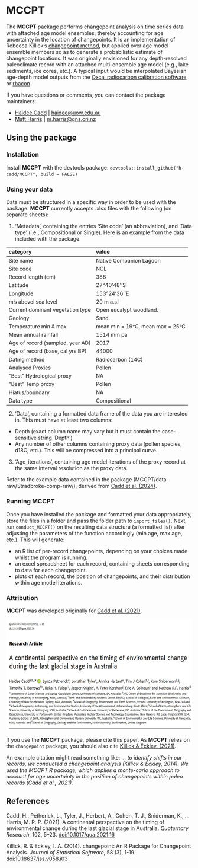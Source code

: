 
# MCCPT

The **MCCPT** package performs changepoint analysis on time series data
with attached age model ensembles, thereby accounting for age
uncertainty in the location of changepoints. It is an implementation of
Rebecca Killick’s [changepoint
method](https://github.com/rkillick/changepoint/), but applied over age
model ensemble members so as to generate a probabilistic estimate of
changepoint locations. It was originally envisioned for any
depth-resolved paleoclimate record with an attached multi-ensemble age
model (e.g., lake sediments, ice cores, etc.). A typical input would be
interpolated Bayesian age-depth model outputs from the [Oxcal
radiocarbon calibration software](https://c14.arch.ox.ac.uk/oxcal.html)
or
[rbacon](https://cran.r-project.org/web/packages/rbacon/vignettes/rbacon.html).

If you have questions or comments, you can contact the package
maintainers:

- [Haidee Cadd](https://github.com/h-cadd/) \| <haidee@uow.edu.au>
- [Matt Harris](https://github.com/MRPHarris/) \| <m.harris@gns.cri.nz>

## Using the package

### Installation

Install **MCCPT** with the devtools package:
`devtools::install_github("h-cadd/MCCPT", build = FALSE)`

### Using your data

Data must be structured in a specific way in order to be used with the
package. **MCCPT** currently accepts .xlsx files with the following (on
separate sheets):

1.  ‘Metadata’, containing the entries ‘Site code’ (an abbreviation),
    and ‘Data type’ (i.e., Compositional or Single). Here is an example
    from the data included with the package:

| category                         | value                            |
|:---------------------------------|:---------------------------------|
| Site name                        | Native Companion Lagoon          |
| Site code                        | NCL                              |
| Record length (cm)               | 388                              |
| Latitude                         | 27°40’48’’S                      |
| Longitude                        | 153°24’36’’E                     |
| m’s abovel sea level             | 20 m a.s.l                       |
| Current dominant vegetation type | Open eucalypt woodland.          |
| Geology                          | Sand.                            |
| Temperature min & max            | mean min = 19ᵒC, mean max = 25ᵒC |
| Mean annual rainfall             | 1514 mm pa                       |
| Age of record (sampled, year AD) | 2017                             |
| Age of record (base, cal yrs BP) | 44000                            |
| Dating method                    | Radiocarbon (14C)                |
| Analysed Proxies                 | Pollen                           |
| “Best” Hydrological proxy        | NA                               |
| “Best” Temp proxy                | Pollen                           |
| Hiatus/boundary                  | NA                               |
| Data type                        | Compositional                    |

2.  ‘Data’, containing a formatted data frame of the data you are
    interested in. This must have at least two columns:

- Depth (exact column name may vary but it must contain the
  case-sensitive string ‘Depth’)
- Any number of other columns containing proxy data (pollen species,
  d18O, etc.). This will be compressed into a principal curve.

3.  ‘Age_iterations’, containing age model iterations of the proxy
    record at the same interval resolution as the proxy data.

Refer to the example data contained in the package
(MCCPT/data-raw/Stradbroke-comp-raw/), derived from [Cadd et
al. (2024)](https://onlinelibrary.wiley.com/doi/10.1002/jqs.3681?af=R).

### Running MCCPT

Once you have installed the package and formatted your data
appropriately, store the files in a folder and pass the folder path to
`import_files()`. Next, run `conduct_MCCPT()` on the resulting data
structure (a formatted list) after adjusting the parameters of the
function accordingly (min age, max age, etc.). This will generate:

- an R list of per-record changepoints, depending on your choices made
  whilst the program is running.
- an excel spreadsheet for each record, containing sheets corresponding
  to data for each changepoint.
- plots of each record, the position of changepoints, and their
  distribution within age model iterations.

### Attribution

**MCCPT** was developed originally for [Cadd et
al. (2021)](https://doi.org/10.1017/qua.2021.16).

<p align="center">
<img src="man/figures/Cadd2021_Title.JPG" height="300px" />
</p>

If you use the **MCCPT** package, please cite this paper. As **MCCPT**
relies on the `changepoint` package, you should also cite [Killick &
Eckley. (2021)](https://www.jstatsoft.org/article/view/v058i03).

An example citation might read something like: *… to identify shifts in
our records, we conducted a changepoint analysis (Killick & Eckley,
2014). We used the MCCPT R package, which applies a monte-carlo approach
to account for age uncertainty in the position of changepoints within
paleo records (Cadd et al., 2021).*

## References

Cadd, H., Petherick, L., Tyler, J., Herbert, A., Cohen, T. J.,
Sniderman, K., … Harris, M. R. P. (2021). A continental perspective on
the timing of environmental change during the last glacial stage in
Australia. *Quaternary Research*, 102, 5–23.
[doi:10.1017/qua.2021.16](https://doi.org/10.1017/qua.2021.16)

Killick, R. & Eckley, I. A. (2014). changepoint: An R Package for
Changepoint Analysis. *Journal of Statistical Software*, 58 (3), 1-19.
[doi:10.18637/jss.v058.i03](https://doi.org/10.18637/jss.v058.i03)
